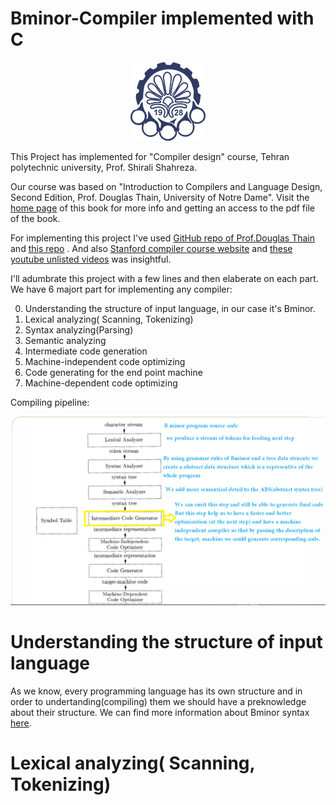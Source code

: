 # Bminor-Compiler implemented with C 
[//]:# (pics/aut-logo.png)
<p align="center">
  <img width="120" hight="126" src="pics/aut-logo.png">
</p>

This Project has implemented for "Compiler design" course, Tehran polytechnic university, Prof. Shirali Shahreza.

Our course was based on "Introduction to Compilers and Language Design, Second Edition, Prof. Douglas Thain, University of Notre Dame".
Visit the [home page](https://www3.nd.edu/~dthain/courses/cse40243/fall2019/) of this book for more info and getting an access to the pdf file of the book.

For implementing this project I've used [GitHub repo of Prof.Douglas Thain](https://github.com/dthain/compilerbook-examples) and [this repo](https://github.com/dthain/compilerbook-examples) . And also [Stanford compiler course website](https://web.stanford.edu/class/cs143/) and [these youtube unlisted videos](https://www.youtube.com/playlist?list=PLEAYkSg4uSQ3yc_zf_f1GOxl5CZo0LVBb) was insightful.

I'll adumbrate this project with a few lines and then elaberate on each part.
We have 6 majort part for implementing any compiler:

0. Understanding the structure of input language, in our case it's Bminor.
1. Lexical analyzing( Scanning, Tokenizing)
2. Syntax analyzing(Parsing)
3. Semantic analyzing
4. Intermediate code generation
5. Machine-independent code optimizing 
6. Code generating for the end point machine
7. Machine-dependent code optimizing

Compiling pipeline:
<p align="center">
  <img width="1059" hight="639" src="pics/compilerPipeLine.png">
</p>

Understanding the structure of input language
====
As we know, every programming language has its own structure and in order to undertanding(compiling) them we should have a preknowledge about their structure.
We can find more information about Bminor syntax [here](https://www3.nd.edu/~dthain/courses/cse40243/fall2019/bminor.html).

Lexical analyzing( Scanning, Tokenizing)
====


